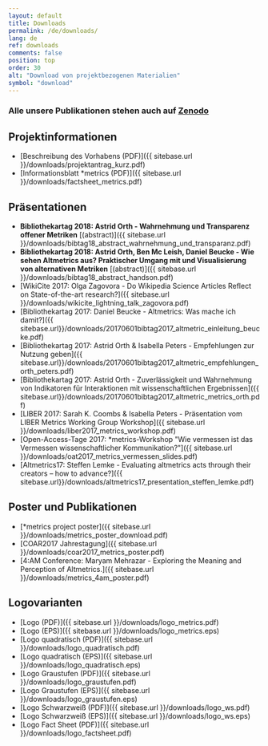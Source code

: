 ```yaml
---
layout: default
title: Downloads
permalink: /de/downloads/
lang: de
ref: downloads
comments: false
position: top
order: 30
alt: "Download von projektbezogenen Materialien"
symbol: "download"
---
```

<!-- Start editing content here -->

### Alle unsere Publikationen stehen auch auf [Zenodo](https://zenodo.org/communities/metrics-project?page=1&size=20)

## Projektinformationen

* [Beschreibung des Vorhabens (PDF)]({{ sitebase.url }}/downloads/projektantrag_kurz.pdf)   
* [Informationsblatt \*metrics (PDF)]({{ sitebase.url }}/downloads/factsheet_metrics.pdf)  

## Präsentationen

* **Bibliothekartag 2018: Astrid Orth - Wahrnehmung und Transparenz offener Metriken** [(abstract)]({{ sitebase.url }}/downloads/bibtag18_abstract_wahrnehmung_und_transparanz.pdf)
* **Bibliothekartag 2018: Astrid Orth, Ben Mc Leish, Daniel Beucke - Wie sehen Altmetrics aus? Praktischer Umgang mit und Visualisierung von alternativen Metriken** [(abstract)]({{ sitebase.url }}/downloads/bibtag18_abstract_handson.pdf)
* [WikiCite 2017: Olga Zagovora - Do Wikipedia Science Articles Reflect on State-of-the-art research?]({{ sitebase.url }}/downloads/wikicite_lightning_talk_zagovora.pdf)   
* [Bibliothekartag 2017: Daniel Beucke - Altmetrics: Was mache ich damit?]({{ sitebase.url}}/downloads/20170601bibtag2017_altmetric_einleitung_beucke.pdf)  
* [Bibliothekartag 2017: Astrid Orth & Isabella Peters - Empfehlungen zur Nutzung geben]({{ sitebase.url}}/downloads/20170601bibtag2017_altmetric_empfehlungen_orth_peters.pdf)  
* [Bibliothekartag 2017: Astrid Orth - Zuverlässigkeit und Wahrnehmung von Indikatoren für Interaktionen mit wissenschaftlichen Ergebnissen]({{ sitebase.url}}/downloads/20170601bibtag2017_altmetric_metrics_orth.pdf)  
* [LIBER 2017: Sarah K. Coombs & Isabella Peters - Präsentation vom LIBER Metrics Working Group Workshop]({{ sitebase.url }}/downloads/liber2017_metrics_workshop.pdf)  
* [Open-Access-Tage 2017: \*metrics-Workshop "Wie vermessen ist das Vermessen wissenschaftlicher Kommunikation?"]({{ sitebase.url }}/downloads/oat2017_metrics_vermessen_slides.pdf)
* [Altmetrics17: Steffen Lemke - Evaluating altmetrics acts through their creators – how to advance?]({{ sitebase.url}}/downloads/altmetrics17_presentation_steffen_lemke.pdf)  

## Poster und Publikationen

* [\*metrics project poster]({{ sitebase.url }}/downloads/metrics_poster_download.pdf)
* [COAR2017 Jahrestagung]({{ sitebase.url }}/downloads/coar2017_metrics_poster.pdf)  
* [4:AM Conference:  Maryam Mehrazar - Exploring the Meaning and Perception of Altmetrics.]({{ sitebase.url }}/downloads/metrics_4am_poster.pdf)

## Logovarianten

* [Logo (PDF)]({{ sitebase.url }}/downloads/logo_metrics.pdf)
* [Logo (EPS)]({{ sitebase.url }}/downloads/logo_metrics.eps)
* [Logo quadratisch (PDF)]({{ sitebase.url }}/downloads/logo_quadratisch.pdf)
* [Logo quadratisch (EPS)]({{ sitebase.url }}/downloads/logo_quadratisch.eps)
* [Logo Graustufen (PDF)]({{ sitebase.url }}/downloads/logo_graustufen.pdf)
* [Logo Graustufen (EPS)]({{ sitebase.url }}/downloads/logo_graustufen.eps)  
* [Logo Schwarzweiß (PDF)]({{ sitebase.url }}/downloads/logo_ws.pdf)  
* [Logo Schwarzweiß (EPS)]({{ sitebase.url }}/downloads/logo_ws.eps)  
* [Logo Fact Sheet (PDF)]({{ sitebase.url }}/downloads/logo_factsheet.pdf)   
